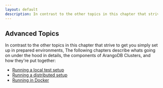 ```yaml
---
layout: default
description: In contrast to the other topics in this chapter that strive to get you simply set up in prepared environments, The following chapters describe whats going on under the hood in details, the components of ArangoDB Clusters, and how they're put together
---
```

Advanced Topics
---------------
In contrast to the other topics in this chapter that strive to get you simply set up in prepared environments, The following chapters describe whats going on under the hood in details, the components of ArangoDB Clusters, and how they're put together:
- [Running a local test setup](deployment-local.html)
- [Running a distributed setup](deployment-distributed.html)
- [Running in Docker](deployment-docker.html)
